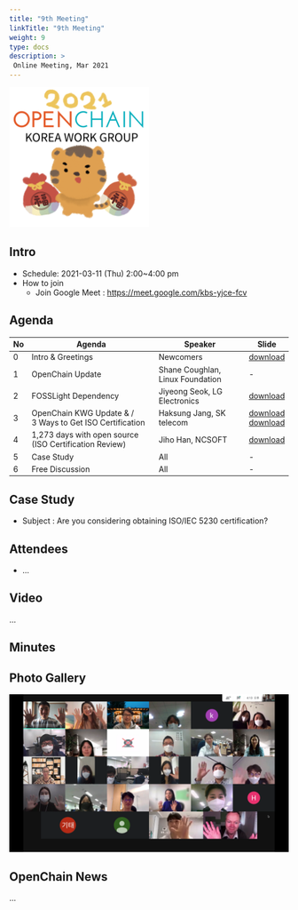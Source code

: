 ```yaml
---
title: "9th Meeting"
linkTitle: "9th Meeting"
weight: 9
type: docs
description: >
 Online Meeting, Mar 2021
---
```

<div ><span class="image fit">
  <img src="2021-openchain-kwg-newyear.png" width="50%">
</div>




## Intro

* Schedule: 2021-03-11 (Thu) 2:00~4:00 pm
* How to join
  - Join Google Meet : https://meet.google.com/kbs-yjce-fcv

## Agenda

| No | Agenda           | Speaker | Slide |
|----|-----------------|------|------|
| 0  | Intro & Greetings  | Newcomers | [download](./OpenChain_Korea_20210311_intro.pptx) |
| 1  | OpenChain Update  | 	Shane Coughlan, Linux Foundation | - |
| 2  | FOSSLight Dependency  | Jiyeong Seok, LG Electronics | [download](./FOSSLight_dependency.pptx) | 
| 3  | OpenChain KWG Update & / <br> 3 Ways to Get ISO Certification | Haksung Jang, SK telecom | [download](./OpenChain_Korea_20210311_update.pptx)  <br> [download](./OpenChain_Korea_20210311_howto.pptx) |
| 4  | 1,273 days with open source (ISO Certification Review) | Jiho Han, NCSOFT | [download](./★오픈소스와%20함께한%201273일간의%20기록_20210311_FN.pdf) | 
| 5  | Case Study | All | - |
| 6  | Free Discussion | All | - |

## Case Study
* Subject : Are you considering obtaining ISO/IEC 5230 certification?


## Attendees
* ...


## Video
...


## Minutes



## Photo Gallery
![photo](./openchain9-2.png)


## OpenChain News
...

